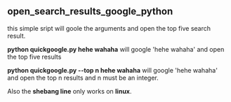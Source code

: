 ## open_search_results_google_python

this simple sript will goole the arguments and open the top five search result.
  
**python quickgoogle.py hehe wahaha**
will google 'hehe wahaha' and open the top five results  
  
**python quickgoogle.py --top n hehe wahaha**
will google 'hehe wahaha' and open the top n results and n must be an integer.

Also the **shebang line** only works on **linux**.